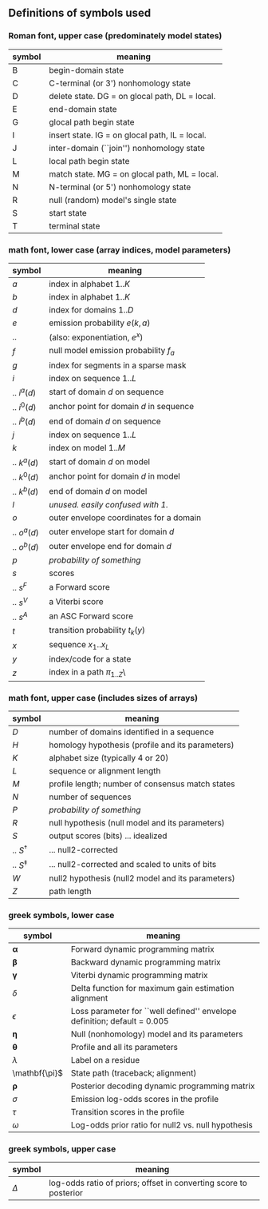 
## Definitions of symbols used

### Roman font, upper case (predominately model states)

| symbol | meaning |
|--------|---------|
| B      |  begin-domain state |
| C      |  C-terminal (or 3') nonhomology state |
| D      |  delete state. DG = on glocal path, DL = local.  |
| E      |  end-domain state |
| G      |  glocal path begin state  |
| I      |  insert state. IG = on glocal path, IL = local.  |
| J      |  inter-domain (``join'') nonhomology state |
| L      |  local path begin state |
| M      |  match state. MG = on glocal path, ML = local. |
| N      |  N-terminal (or 5') nonhomology state |
| R      |  null (random) model's single state |
| S      | start state |
| T      | terminal state |


### math font, lower case (array indices, model parameters)

| symbol      | meaning |
|-------------|---------|
| $a$         | index in alphabet $1..K$ |
| $b$         | index in alphabet $1..K$ |
| $d$         | index for domains $1..D$ |
| $e$         | emission probability $e(k,a)$ |
|  ..         | (also: exponentiation, $e^x$)  |
| $f$         | null model emission probability $f_a$ |
| $g$         | index for segments in a sparse mask |
| $i$         | index on sequence $1..L$ |
| .. $i^a(d)$ | start of domain $d$ on sequence |
| .. $i^0(d)$ | anchor point for domain $d$ in sequence |
| .. $i^b(d)$ | end of domain $d$ on sequence |
| $j$         | index on sequence $1..L$  |
| $k$         | index on model $1..M$ |
| .. $k^a(d)$ | start of domain $d$ on model |
| .. $k^0(d)$ | anchor point for domain $d$ in model |
| .. $k^b(d)$ | end of domain $d$ on model |
| $l$         | _unused. easily confused with 1._ |
| $o$         | outer envelope coordinates for a domain |
| .. $o^a(d)$ | outer envelope start for domain $d$ |
| .. $o^b(d)$ | outer envelope end for domain $d$ |
| $p$         | _probability of something_ |
| $s$         | scores |
| .. $s^F$    | a Forward score |
| .. $s^V$    | a Viterbi score |
| .. $s^A$    | an ASC Forward score |
| $t$         | transition probability $t_k(y)$ |
| $x$         | sequence   $x_1..x_L$ |
| $y$         | index/code for a state |
| $z$         | index in a path $\pi_{1..Z}$\\


### math font, upper case (includes sizes of arrays)

| symbol          | meaning |
|-----------------|---------|
| $D$             | number of domains identified in a sequence |
| $H$             | homology hypothesis (profile and its parameters) |
| $K$             | alphabet size  (typically 4 or 20) |
| $L$             | sequence or alignment length |
| $M$             | profile length; number of consensus match states  |
| $N$             | number of sequences |
| $P$             | _probability of something_ |
| $R$             | null hypothesis (null model and its parameters) |
| $S$             | output scores (bits) ... idealized |
| .. $S^{\dagger}$  | ... null2-corrected |
| .. $S^{\ddagger}$ | ... null2-corrected and scaled to units of bits |
| $W$             | null2 hypothesis (null2 model and its parameters) |
| $Z$             | path length |


### greek symbols, lower case

| symbol             | meaning |
|--------------------|---------|
| $\mathbf{\alpha}$  | Forward dynamic programming matrix |
| $\mathbf{\beta}$   | Backward dynamic programming matrix |
| $\mathbf{\gamma}$  | Viterbi dynamic programming matrix |
| $\delta$           | Delta function for maximum gain estimation alignment |
| $\epsilon$         | Loss parameter for ``well defined'' envelope definition; default = 0.005 |
| $\mathbf{\eta}$    | Null (nonhomology) model and its parameters |
| $\mathbf{\theta}$  | Profile and all its parameters |
| $\lambda$          | Label on a residue |
| \mathbf{\pi}$      | State path (traceback; alignment) |
| $\mathbf{\rho}$    | Posterior decoding dynamic programming matrix |
| $\sigma$           | Emission log-odds scores in the profile |
| $\tau$             | Transition scores in the profile |
| $\omega$           | Log-odds prior ratio for null2 vs. null hypothesis |


### greek symbols, upper case

| symbol             | meaning |
|--------------------|---------|
| $\Delta$           |log-odds ratio of priors; offset in converting score to posterior|
